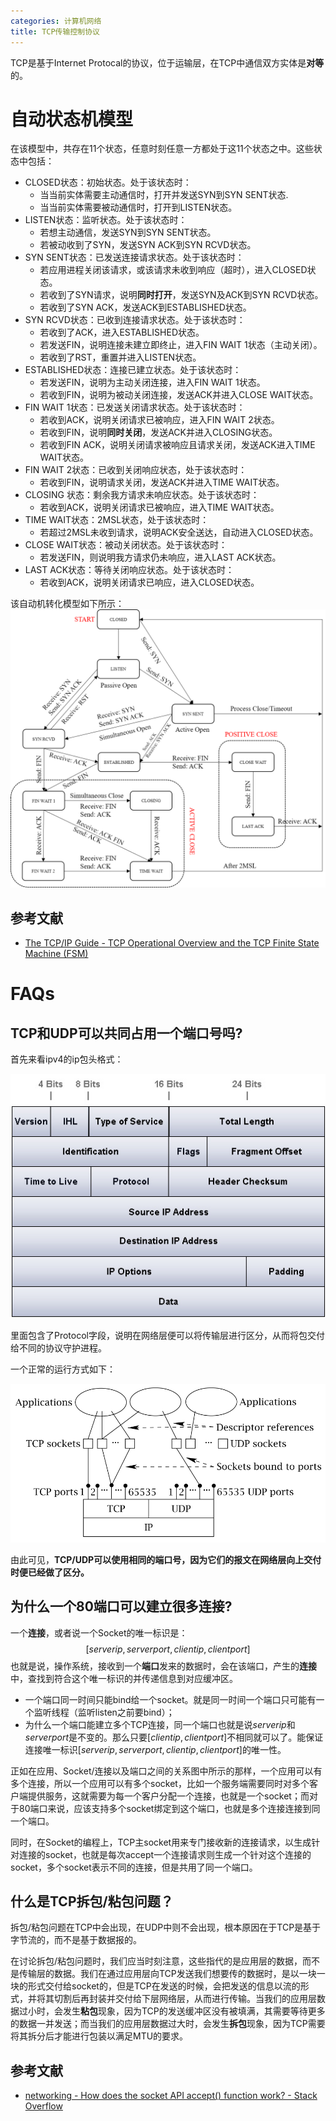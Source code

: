 ```yaml
---
categories: 计算机网络
title: TCP传输控制协议
---
```


TCP是基于Internet Protocal的协议，位于运输层，在TCP中通信双方实体是**对等**的。

# 自动状态机模型

在该模型中，共存在11个状态，任意时刻任意一方都处于这11个状态之中。这些状态中包括：

- CLOSED状态：初始状态。处于该状态时：
  - 当当前实体需要主动通信时，打开并发送SYN到SYN SENT状态.
  - 当当前实体需要被动通信时，打开到LISTEN状态。
- LISTEN状态：监听状态。处于该状态时：
  - 若想主动通信，发送SYN到SYN SENT状态。
  - 若被动收到了SYN，发送SYN ACK到SYN RCVD状态。
- SYN SENT状态：已发送连接请求状态。处于该状态时：
  - 若应用进程关闭该请求，或该请求未收到响应（超时），进入CLOSED状态。
  - 若收到了SYN请求，说明**同时打开**，发送SYN及ACK到SYN RCVD状态。
  - 若收到了SYN ACK，发送ACK到ESTABLISHED状态。
- SYN RCVD状态：已收到连接请求状态。处于该状态时：
  - 若收到了ACK，进入ESTABLISHED状态。
  - 若发送FIN，说明连接未建立即终止，进入FIN WAIT 1状态（主动关闭）。
  - 若收到了RST，重置并进入LISTEN状态。
- ESTABLISHED状态：连接已建立状态。处于该状态时：
  - 若发送FIN，说明为主动关闭连接，进入FIN WAIT 1状态。 
  - 若收到FIN，说明为被动关闭连接，发送ACK并进入CLOSE WAIT状态。
- FIN WAIT 1状态：已发送关闭请求状态。处于该状态时：
  - 若收到ACK，说明关闭请求已被响应，进入FIN WAIT 2状态。
  - 若收到FIN，说明**同时关闭**，发送ACK并进入CLOSING状态。
  - 若收到FIN ACK，说明关闭请求被响应且请求关闭，发送ACK进入TIME WAIT状态。
- FIN WAIT 2状态：已收到关闭响应状态，处于该状态时：
  - 若收到FIN，说明请求关闭，发送ACK并进入TIME WAIT状态。
- CLOSING 状态：剩余我方请求未响应状态。处于该状态时：
  - 若收到ACK，说明关闭请求已被响应，进入TIME WAIT状态。
- TIME WAIT状态：2MSL状态，处于该状态时：
  - 若超过2MSL未收到请求，说明ACK安全送达，自动进入CLOSED状态。
- CLOSE WAIT状态：被动关闭状态。处于该状态时：
  - 若发送FIN，则说明我方请求仍未响应，进入LAST ACK状态。
- LAST ACK状态：等待关闭响应状态。处于该状态时：
  - 若收到ACK，说明关闭请求已响应，进入CLOSED状态。

该自动机转化模型如下所示：
![](../../img/tcp.png)

## 参考文献

- [The TCP/IP Guide - TCP Operational Overview and the TCP Finite State Machine (FSM)](http://tcpipguide.com/free/t_TCPOperationalOverviewandtheTCPFiniteStateMachineF-2.htm)

# FAQs

## TCP和UDP可以共同占用一个端口号吗?

首先来看ipv4的ip包头格式：

![](../../img/ip-header-diagram.jpg)

里面包含了Protocol字段，说明在网络层便可以将传输层进行区分，从而将包交付给不同的协议守护进程。

一个正常的运行方式如下：

![应用、Socket以及端口之间的关系](../../img/tcpudpports.png)

由此可见，**TCP/UDP可以使用相同的端口号，因为它们的报文在网络层向上交付时便已经做了区分。**

## 为什么一个80端口可以建立很多连接?

 一个**连接**，或者说一个Socket的唯一标识是：
$$
[server ip, server port, client ip, client port]
$$
也就是说，操作系统，接收到一个**端口**发来的数据时，会在该端口，产生的**连接**中，查找到符合这个唯一标识的并传递信息到对应缓冲区。 

-  一个端口同一时间只能bind给一个socket。就是同一时间一个端口只可能有一个监听线程（监听listen之前要bind）；
- 为什么一个端口能建立多个TCP连接，同一个端口也就是说$serverip$和$server port$是不变的。那么只要$[clientip, clientport]$不相同就可以了。能保证连接唯一标识$[server ip, server port, client ip, client port]$的唯一性。

正如在应用、Socket/连接以及端口之间的关系图中所示的那样，一个应用可以有多个连接，所以一个应用可以有多个socket，比如一个服务端需要同时对多个客户端提供服务，这就需要为每一个客户分配一个连接，也就是一个socket；而对于80端口来说，应该支持多个socket绑定到这个端口，也就是多个连接连接到同一个端口。

同时，在Socket的编程上，TCP主socket用来专门接收新的连接请求，以生成针对连接的socket，也就是每次accept一个连接请求则生成一个针对这个连接的socket，多个socket表示不同的连接，但是共用了同一个端口。

## 什么是TCP拆包/粘包问题？

拆包/粘包问题在TCP中会出现，在UDP中则不会出现，根本原因在于TCP是基于字节流的，而不是基于数据报的。

在讨论拆包/粘包问题时，我们应当时刻注意，这些指代的是应用层的数据，而不是传输层的数据。我们在通过应用层向TCP发送我们想要传的数据时，是以一块一块的形式交付给socket的，但是TCP在发送的时候，会把发送的信息以流的形式，并将其切割后再封装并交付给下层网络层，从而进行传输。当我们的应用层数据过小时，会发生**粘包**现象，因为TCP的发送缓冲区没有被填满，其需要等待更多的数据一并发送；而当我们的应用层数据过大时，会发生**拆包**现象，因为TCP需要将其拆分后才能进行包装以满足MTU的要求。

## 参考文献

- [networking - How does the socket API accept() function work? - Stack Overflow](https://stackoverflow.com/questions/489036/how-does-the-socket-api-accept-function-work)

